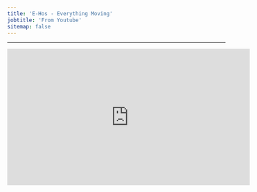 ```yaml
---
title: 'E-Hos - Everything Moving'
jobtitle: 'From Youtube'
sitemap: false
---
```


- - -

<iframe width="560" height="315" src="https://www.youtube.com/embed/dqA_pKZOLGI" frameborder="0" allow="accelerometer; autoplay; encrypted-media; gyroscope; picture-in-picture" allowfullscreen></iframe>